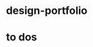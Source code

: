 # design-portfolio

# to dos

<!-- Need to fix media queries, not super polished

Add a section for software used

Change waves video? 

Change overall design lol-->

